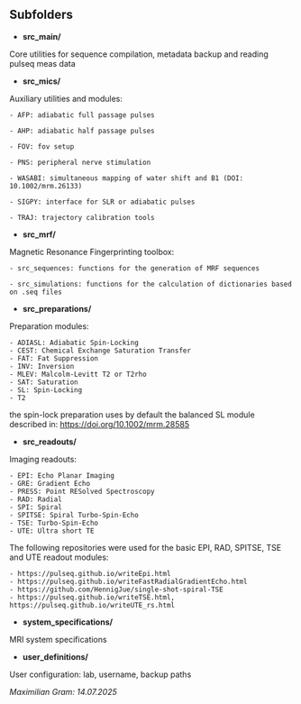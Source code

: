 ## Subfolders

- **src_main/**

Core utilities for sequence compilation, metadata backup and reading pulseq meas data 

- **src_mics/**

Auxiliary utilities and modules:

	- AFP: adiabatic full passage pulses

	- AHP: adiabatic half passage pulses

	- FOV: fov setup

	- PNS: peripheral nerve stimulation

	- WASABI: simultaneous mapping of water shift and B1 (DOI: 10.1002/mrm.26133)

	- SIGPY: interface for SLR or adiabatic pulses

	- TRAJ: trajectory calibration tools

- **src_mrf/**

Magnetic Resonance Fingerprinting toolbox:

    - src_sequences: functions for the generation of MRF sequences

    - src_simulations: functions for the calculation of dictionaries based on .seq files

  

- **src_preparations/**

Preparation modules:

    - ADIASL: Adiabatic Spin-Locking
    - CEST: Chemical Exchange Saturation Transfer
    - FAT: Fat Suppression
    - INV: Inversion
    - MLEV: Malcolm-Levitt T2 or T2rho
    - SAT: Saturation
    - SL: Spin-Locking
    - T2
the spin-lock preparation uses by default the balanced SL module described in: https://doi.org/10.1002/mrm.28585


- **src_readouts/**

Imaging readouts:

    - EPI: Echo Planar Imaging
    - GRE: Gradient Echo
    - PRESS: Point RESolved Spectroscopy
    - RAD: Radial
    - SPI: Spiral
    - SPITSE: Spiral Turbo-Spin-Echo
    - TSE: Turbo-Spin-Echo
    - UTE: Ultra short TE

The following repositories were used for the basic EPI, RAD, SPITSE, TSE and UTE readout modules:

    - https://pulseq.github.io/writeEpi.html
    - https://pulseq.github.io/writeFastRadialGradientEcho.html
    - https://github.com/HennigJue/single-shot-spiral-TSE
    - https://pulseq.github.io/writeTSE.html, https://pulseq.github.io/writeUTE_rs.html

  

- **system_specifications/**

MRI system specifications

  

- **user_definitions/**

User configuration: lab, username, backup paths

  

_Maximilian Gram: 14.07.2025_